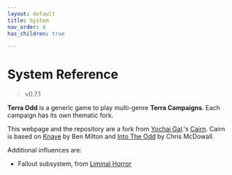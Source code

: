 ```yaml
---
layout: default
title: System
nav_order: 4
has_children: true

---
```


# System Reference

> v0.7.1

**Terra Odd** is a generic game to play multi-genre **Terra Campaigns**.
Each campaign has its own thematic fork.

<p></p>

This webpage and the repository are a fork from [Yochai Gal](https://newschoolrevolution.com).'s [Cairn](https://cairnrpg.com/).
Cairn is based on [Knave](https://www.drivethrurpg.com/product/250888/Knave) by Ben Milton and [Into The Odd](https://chrismcdee.itch.io/electric-bastionland) by Chris McDowall. 

Additional influences are:

- Fallout subsystem, from [Liminal Horror](https://goblinarchives.github.io/LiminalHorror/)
